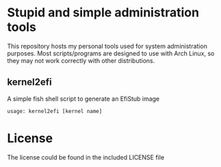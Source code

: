 # Stupid and simple administration tools

This repository hosts my personal tools used for system administration purposes.
Most scripts/programs are designed to use with Arch Linux, so they may not work
correctly with other distributions.

## kernel2efi

A simple fish shell script to generate an EfiStub image

    usage: kernel2efi [kernel name]

# License

The license could be found in the included LICENSE file
